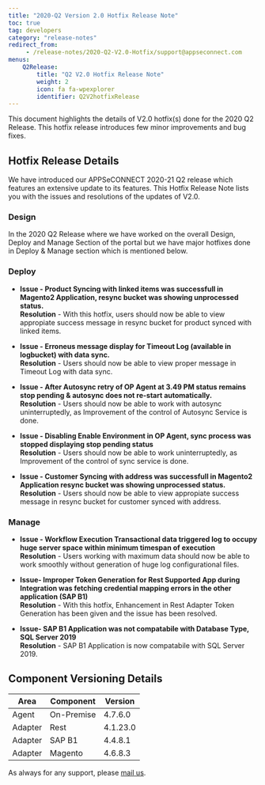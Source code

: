 ```yaml
---
title: "2020-Q2 Version 2.0 Hotfix Release Note"
toc: true
tag: developers
category: "release-notes"
redirect_from: 
     - /release-notes/2020-Q2-V2.0-Hotfix/support@appseconnect.com
menus: 
    Q2Release:
        title: "Q2 V2.0 Hotfix Release Note"
        weight: 2
        icon: fa fa-wpexplorer
        identifier: Q2V2hotfixRelease
---
```

This document highlights the details of V2.0 hotfix(s) done for the 2020 Q2 Release. This hotfix release introduces few minor improvements and bug fixes. 

## Hotfix Release Details 

We have introduced our APPSeCONNECT 2020-21 Q2 release which features an extensive update to its 
features. This Hotfix Release Note lists you with the issues and resolutions of the updates of V2.0.

### Design 

In the 2020 Q2 Release where we have worked on the overall Design, Deploy and Manage Section of the portal but we have major 
hotfixes done in Deploy & Manage section which is mentioned below. 

### Deploy
- **Issue - Product Syncing with linked items was successfull in Magento2 Application, resync bucket was showing unprocessed status.**  
**Resolution** - With this hotfix, users should now  be able to view appropiate success message in resync bucket for product synced with linked items. 

- **Issue - Erroneus message display for Timeout Log (available in logbucket) with data sync.**  
**Resolution** - Users should now  be able to view proper message in Timeout Log with data sync.  

- **Issue - After Autosync retry of OP Agent at 3.49 PM status remains stop pending & autosync does not re-start automatically.**  
**Resolution** -  Users should now be able to work with autosync uninterruptedly, as Improvement of the control of Autosync Service is done.

- **Issue - Disabling Enable Environment in OP Agent, sync process was stopped displaying stop pending status**  
**Resolution** - Users should now be able to work uninterruptedly, as Improvement of the control of sync service is done.  

- **Issue - Customer Syncing with address was successfull in Magento2 Application resync bucket was showing unprocessed status.**   
**Resolution** - Users should now  be able to view appropiate success message in resync bucket for customer synced with address.   

### Manage

- **Issue - Workflow Execution Transactional data triggered log to occupy huge server space within minimum timespan of execution**      
**Resolution** - Users working with maximum data should now be able to work smoothly without generation of huge log configurational files.      
  
- **Issue- Improper Token Generation for Rest Supported App during Integration was fetching credential mapping errors in the other application (SAP B1)**      
**Resolution** - With this hotfix, Enhancement in Rest Adapter Token Generation has been given and the issue has been resolved.      
  
- **Issue- SAP B1 Application was not compatabile with Database Type, SQL Server 2019**  
**Resolution** - SAP B1 Application is now compatabile with SQL Server 2019.  

## Component Versioning Details


|Area|Component|Version|
|----|----------|-------|
|Agent| On-Premise|4.7.6.0|
|Adapter|Rest| 4.1.23.0|
|Adapter|SAP B1| 4.4.8.1|
|Adapter|Magento| 4.6.8.3|

As always for any support, please [mail us](support@appseconnect.com).